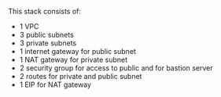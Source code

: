 This stack consists of:

  - 1 VPC
  - 3 public subnets
  - 3 private subnets
  - 1 internet gateway for public subnet
  - 1 NAT gateway for private subnet
  - 2 security group for access to public and for bastion server
  - 2 routes for private and public subnet
  - 1 EIP for NAT gateway
